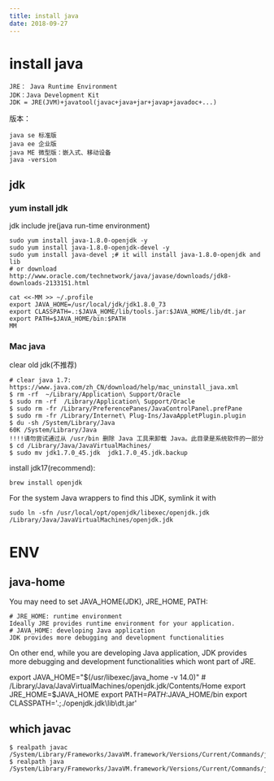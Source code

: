 ```yaml
---
title: install java
date: 2018-09-27
---
```

# install java
    JRE： Java Runtime Environment
    JDK：Java Development Kit 
    JDK = JRE(JVM)+javatool(javac+java+jar+javap+javadoc+...)

版本：

    java se 标准版
    java ee 企业版
    java ME 微型版：嵌入式、移动设备
    java -version

## jdk
### yum install jdk
jdk include jre(java run-time environment)

    sudo yum install java-1.8.0-openjdk -y
    sudo yum install java-1.8.0-openjdk-devel -y
    sudo yum install java-devel ;# it will install java-1.8.0-openjdk and lib
    # or download http://www.oracle.com/technetwork/java/javase/downloads/jdk8-downloads-2133151.html

    cat <<-MM >> ~/.profile
    export JAVA_HOME=/usr/local/jdk/jdk1.8.0_73
    export CLASSPATH=.:$JAVA_HOME/lib/tools.jar:$JAVA_HOME/lib/dt.jar
    export PATH=$JAVA_HOME/bin:$PATH
    MM

### Mac java
clear old jdk(不推荐)

    # clear java 1.7: https://www.java.com/zh_CN/download/help/mac_uninstall_java.xml
    $ rm -rf  ~/Library/Application\ Support/Oracle
    $ sudo rm -rf  /Library/Application\ Support/Oracle
    $ sudo rm -fr /Library/PreferencePanes/JavaControlPanel.prefPane
    $ sudo rm -fr /Library/Internet\ Plug-Ins/JavaAppletPlugin.plugin
    $ du -sh /System/Library/Java
    60K	/System/Library/Java
    !!!!请勿尝试通过从 /usr/bin 删除 Java 工具来卸载 Java。此目录是系统软件的一部分
    $ cd /Library/Java/JavaVirtualMachines/
    $ sudo mv jdk1.7.0_45.jdk  jdk1.7.0_45.jdk.backup

install jdk17(recommend):

    brew install openjdk

For the system Java wrappers to find this JDK, symlink it with

    sudo ln -sfn /usr/local/opt/openjdk/libexec/openjdk.jdk /Library/Java/JavaVirtualMachines/openjdk.jdk

# ENV

## java-home
You may need to set JAVA_HOME(JDK), JRE_HOME, PATH:

    # JRE_HOME: runtime environment
    Ideally JRE provides runtime environment for your application.
    # JAVA_HOME: developing Java application
    JDK provides more debugging and development functionalities 

On other end, while you are developing Java application, JDK provides more debugging and development functionalities which wont part of JRE.

  export JAVA_HOME="$(/usr/libexec/java_home -v 14.0)"
    # /Library/Java/JavaVirtualMachines/openjdk.jdk/Contents/Home
  export JRE_HOME=$JAVA_HOME
  export PATH=$PATH:$JAVA_HOME/bin
  export CLASSPATH='.;./openjdk.jdk\lib\dt.jar'


## which javac

    $ realpath javac
    /System/Library/Frameworks/JavaVM.framework/Versions/Current/Commands/javac
    $ realpath java 
    /System/Library/Frameworks/JavaVM.framework/Versions/Current/Commands/java
